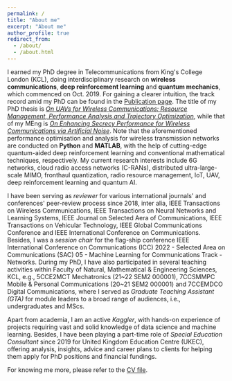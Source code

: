 ```yaml
---
permalink: /
title: "About me"
excerpt: "About me"
author_profile: true
redirect_from: 
  - /about/
  - /about.html
---
```

I earned my PhD degree in Telecommunications from King's College London (KCL), doing interdisciplinary research on **wireless communications**, **deep reinforcement learning** and **quantum mechanics**, which commenced on Oct. 2019. For gaining a clearer intuition, the track record amid my PhD can be found in the [Publication page](publications). The title of my PhD thesis is [*On UAVs for Wireless Communications: Resource Management, Performance Analysis and Trajectory Optimization*](PhD_Thesis), while that of my MEng is [*On Enhancing Secrecy Performance for Wireless Communications via Artificial Noise*](MEng_Thesis). Note that the aforementioned performance optimisation and analysis for wireless transmission networks are conducted on **Python** and **MATLAB**, with the help of cutting-edge quantum-aided deep reinforcement learning and conventional mathematical techniques, respectively. 
My current research interests include 6G networks, cloud radio access networks (C-RANs), distributed ultra-large-scale MIMO, fronthaul quantization, radio resource management, IoT, UAV, deep reinforcement learning and quantum AI. 

I have been serving as *reviewer* for various international journals' and conferences' peer-review process since 2018, inter alia, IEEE Transactions on Wireless Communications, IEEE Transactions on Neural Networks and Learning Systems, IEEE Journal on Selected Aera of Communications, IEEE Transactions on Vehicular Technology, IEEE Global Communications Conference and IEEE International Conference on Communications. Besides, 
I was a *session chair* for the flag-ship conference IEEE International Conference on Communications (ICC) 2022 - Selected Area on Communications (SAC) 05 - Machine Learning for Communications Track - Networks. During my PhD, I have also participated in several teaching activities within Faculty of Natural, Mathematical & Engineering Sciences, KCL, e.g., 5CCE2MCT Mechatronics (21~22 SEM2 000001), 7CCSMMPC Mobile & Personal Communications (20~21 SEM2 000001) and 7CCEMDCO Digital Communications, where I served as *Graduate Teaching Assistant (GTA)* for module leaders to a broad range of audiences, i.e., undergraduates and MScs.

Apart from academia, I am an active *Kaggler*, with hands-on experience of projects requiring vast and solid knowledge of data science and machine learning. Besides, I have been playing a part-time role of *Special Education Consultant* since 2019 for United Kingdom Education Centre (UKEC), offering analysis, insights, advice and career plans to clients for helping them apply for PhD positions and financial fundings.  

For knowing me more, please refer to the [CV file](\cv).

